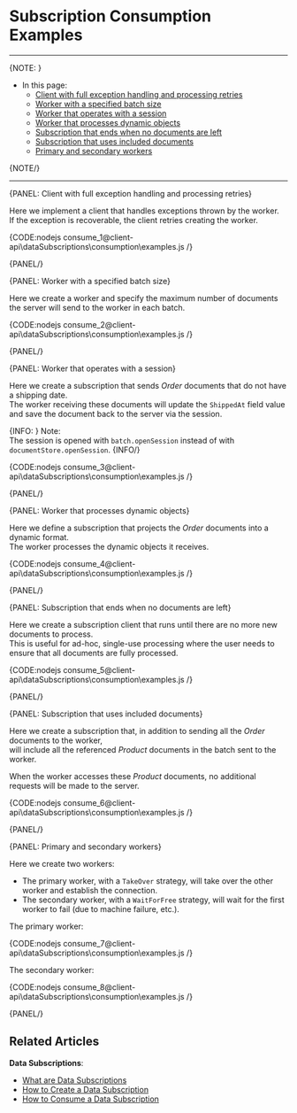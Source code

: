# Subscription Consumption Examples
---

{NOTE: }

* In this page:
  * [Client with full exception handling and processing retries](../../../client-api/data-subscriptions/consumption/examples#client-with-full-exception-handling-and-processing-retries)
  * [Worker with a specified batch size](../../../client-api/data-subscriptions/consumption/examples#worker-with-a-specified-batch-size)
  * [Worker that operates with a session](../../../client-api/data-subscriptions/consumption/examples#worker-that-operates-with-a-session)
  * [Worker that processes dynamic objects](../../../client-api/data-subscriptions/consumption/examples#worker-that-processes-dynamic-objects)
  * [Subscription that ends when no documents are left](../../../client-api/data-subscriptions/consumption/examples#subscription-that-ends-when-no-documents-are-left)
  * [Subscription that uses included documents](../../../client-api/data-subscriptions/consumption/examples#subscription-that-uses-included-documents)
  * [Primary and secondary workers](../../../client-api/data-subscriptions/consumption/examples#primary-and-secondary-workers)

{NOTE/}

---

{PANEL: Client with full exception handling and processing retries}

Here we implement a client that handles exceptions thrown by the worker.  
If the exception is recoverable, the client retries creating the worker.

{CODE:nodejs consume_1@client-api\dataSubscriptions\consumption\examples.js /}

{PANEL/}

{PANEL: Worker with a specified batch size}

Here we create a worker and specify the maximum number of documents the server will send to the worker in each batch.

{CODE:nodejs consume_2@client-api\dataSubscriptions\consumption\examples.js /}

{PANEL/}

{PANEL: Worker that operates with a session}

Here we create a subscription that sends _Order_ documents that do not have a shipping date.  
The worker receiving these documents will update the `ShippedAt` field value and save the document back to the server via the session.

{INFO: }
Note:  
The session is opened with `batch.openSession` instead of with `documentStore.openSession`.
{INFO/}

{CODE:nodejs consume_3@client-api\dataSubscriptions\consumption\examples.js /}

{PANEL/}

{PANEL: Worker that processes dynamic objects}

Here we define a subscription that projects the _Order_ documents into a dynamic format.  
The worker processes the dynamic objects it receives.

{CODE:nodejs consume_4@client-api\dataSubscriptions\consumption\examples.js /}

{PANEL/}

{PANEL: Subscription that ends when no documents are left}

Here we create a subscription client that runs until there are no more new documents to process.  
This is useful for ad-hoc, single-use processing where the user needs to ensure that all documents are fully processed.

{CODE:nodejs consume_5@client-api\dataSubscriptions\consumption\examples.js /}

{PANEL/}

{PANEL: Subscription that uses included documents}

Here we create a subscription that, in addition to sending all the _Order_ documents to the worker,  
will include all the referenced _Product_ documents in the batch sent to the worker.

When the worker accesses these _Product_ documents, no additional requests will be made to the server.

{CODE:nodejs consume_6@client-api\dataSubscriptions\consumption\examples.js /}

{PANEL/}

{PANEL: Primary and secondary workers}

Here we create two workers:

* The primary worker, with a `TakeOver` strategy, will take over the other worker and establish the connection.  
* The secondary worker, with a `WaitForFree` strategy, will wait for the first worker to fail (due to machine failure, etc.).

The primary worker:

{CODE:nodejs consume_7@client-api\dataSubscriptions\consumption\examples.js /}

The secondary worker:

{CODE:nodejs consume_8@client-api\dataSubscriptions\consumption\examples.js /}

{PANEL/}

## Related Articles

**Data Subscriptions**:

- [What are Data Subscriptions](../../../client-api/data-subscriptions/what-are-data-subscriptions)
- [How to Create a Data Subscription](../../../client-api/data-subscriptions/creation/how-to-create-data-subscription)
- [How to Consume a Data Subscription](../../../client-api/data-subscriptions/consumption/how-to-consume-data-subscription)
